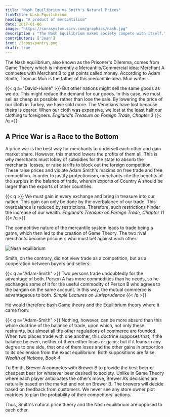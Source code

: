 ```yaml
---
title: "Nash Equilibrium vs Smith's Natural Prices"
linkTitle: Nash Equilibrium
heading: "A product of mercantilism"
date: 2017-01-06
image: "https://sorasystem.sirv.com/graphics/nash.jpg"
description : "The Nash Equilibrium makes society compete with itself."
contributors: ['Juan']
icon: /icons/pantry.png
draft: true
---
```



The Nash equilibrium, also known as the Prisoner's Dilemma, comes from Game Theory which is inherently a Mercantile/Commercial idea: Merchant A competes with Merchant B to get points called money. According to Adam Smith, Thomas Mun is the father of this mercantile idea. Mun writes:

{{< q a="David-Hume" >}}
But other nations might sell the same goods as we do. This might reduce the demand for our goods. In this case, we must sell as cheap as possible, rather than lose the sale. By lowering the price of our cloth in Turkey, we have sold more. The Venetians have lost because theirs is dearer. When our cloth was expensive, we lost at the least half our clothing to foreigners.
<cite>England's Treasure on Foreign Trade, Chapter 3</cite>
{{< /q >}}



## A Price War is a Race to the Bottom
<!--  Better with State Support -->

A price war is the best way for merchants to undersell each other and gain market share. However, this method lowers the profits of them all. This is why merchants must lobby of subsidies for the state to absorb the merchants' losses, or raise tariffs to block out the foreign competition. These raise prices and violate Adam Smith's maxims on free trade and free competition. In order to justify protectionism, merchants cite the benefits of the surplus in the balance of trade, wherein exports of Country A should be larger than the exports of other countries. 

{{< q >}}
We must gain in every exchange and bring in treasure into our nation. This gain can only be done by the overbalance of our trade. This overbalance is reduced by restrictions. Therefore, such restrictions hinder the increase of our wealth.
<cite>England's Treasure on Foreign Trade, Chapter 11</cite>
{{< /q >}}


The competitive nature of the mercantile system leads to trade being a game, which then led to the creation of Game Theory. The two rival merchants become prisoners who must bet against each other.

![Nash equilibrium](https://sorasystem.sirv.com/graphics/nash.jpg)


Smith, on the contrary, did not view trade as a competition, but as a cooperation between buyers and sellers:

{{< q a="Adam-Smith" >}}
Two persons trade undoubtedly for the advantage of both. Person A has more commodities than he needs, so he exchanges some of it for the useful commodity of Person B who agrees to the bargain on the same account. In this way, the mutual commerce is advantageous to both.
<cite>Simple Lectures on Jurisprudence</cite>
{{< /q >}}


He would therefore bash Game theory and the Equilibrium theory where it came from:

{{< q a="Adam-Smith" >}}
Nothing, however, can be more absurd than this whole doctrine of the balance of trade, upon which, not only these restraints, but almost all the other regulations of commerce are founded. When two places trade with one another, this doctrine supposes that, if the balance be even, neither of them either loses or gains; but if it leans in any degree to one side, that one of them loses and the other gains in proportion to its declension from the exact equilibrium. Both suppositions are false. 
<cite>Wealth of Nations, Book 4</cite>
</div>

To Smith, Brewer A competes with Brewer B to provide the best beer or cheapest beer (or whatever beer desired) to society. Unlike in Game Theory where each player anticipates the other’s move, Brewer A’s decisions are naturally based on the market and not on Brewer B. The brewers will decide based on feedback from customers. We never see any store owner plot matrices to plan the probability of their competitors’ actions.

Thus, Smith's natural price theory and the Nash equilibrium are opposed to each other.